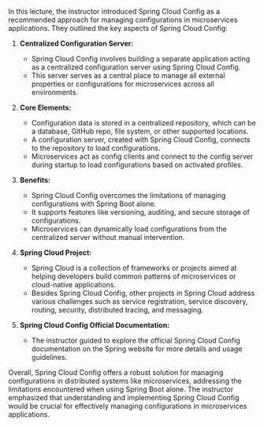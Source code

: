 In this lecture, the instructor introduced Spring Cloud Config as a recommended approach for managing configurations in microservices applications. They outlined the key aspects of Spring Cloud Config:

1. **Centralized Configuration Server:**
   - Spring Cloud Config involves building a separate application acting as a centralized configuration server using Spring Cloud Config.
   - This server serves as a central place to manage all external properties or configurations for microservices across all environments.

2. **Core Elements:**
   - Configuration data is stored in a centralized repository, which can be a database, GitHub repo, file system, or other supported locations.
   - A configuration server, created with Spring Cloud Config, connects to the repository to load configurations.
   - Microservices act as config clients and connect to the config server during startup to load configurations based on activated profiles.

3. **Benefits:**
   - Spring Cloud Config overcomes the limitations of managing configurations with Spring Boot alone.
   - It supports features like versioning, auditing, and secure storage of configurations.
   - Microservices can dynamically load configurations from the centralized server without manual intervention.

4. **Spring Cloud Project:**
   - Spring Cloud is a collection of frameworks or projects aimed at helping developers build common patterns of microservices or cloud-native applications.
   - Besides Spring Cloud Config, other projects in Spring Cloud address various challenges such as service registration, service discovery, routing, security, distributed tracing, and messaging.

5. **Spring Cloud Config Official Documentation:**
   - The instructor guided to explore the official Spring Cloud Config documentation on the Spring website for more details and usage guidelines.

Overall, Spring Cloud Config offers a robust solution for managing configurations in distributed systems like microservices, addressing the limitations encountered when using Spring Boot alone. The instructor emphasized that understanding and implementing Spring Cloud Config would be crucial for effectively managing configurations in microservices applications.